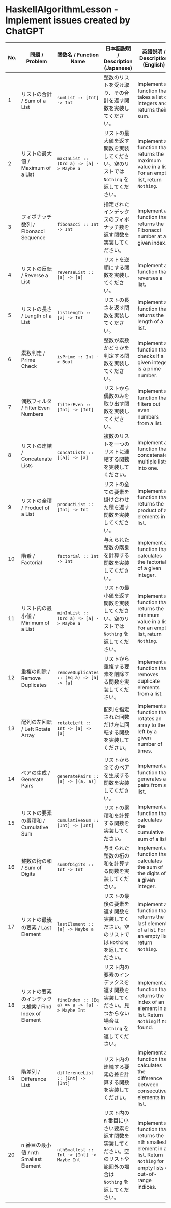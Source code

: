 # HaskellAlgorithmLesson - Implement issues created by ChatGPT

| No. | 問題 / Problem                                                                                          | 関数名 / Function Name                      | 日本語説明 / Description (Japanese)                                                                            | 英語説明 / Description (English)                                                                               |
|-----|--------------------------------------------------------------------------------------------------------|---------------------------------------------|----------------------------------------------------------------------------------------------------------------|----------------------------------------------------------------------------------------------------------------|
| 1   | リストの合計 / Sum of a List                                                                           | `sumList :: [Int] -> Int`                  | 整数のリストを受け取り、その合計を返す関数を実装してください。                                                | Implement a function that takes a list of integers and returns their sum.                                    |
| 2   | リストの最大値 / Maximum of a List                                                                     | `maxInList :: (Ord a) => [a] -> Maybe a`    | リストの最大値を返す関数を実装してください。空のリストでは `Nothing` を返してください。                        | Implement a function that returns the maximum value in a list. For an empty list, return `Nothing`.          |
| 3   | フィボナッチ数列 / Fibonacci Sequence                                                                  | `fibonacci :: Int -> Int`                  | 指定されたインデックスのフィボナッチ数を返す関数を実装してください。                                            | Implement a function that returns the Fibonacci number at a given index.                                     |
| 4   | リストの反転 / Reverse a List                                                                          | `reverseList :: [a] -> [a]`                | リストを逆順にする関数を実装してください。                                                                    | Implement a function that reverses a list.                                                                   |
| 5   | リストの長さ / Length of a List                                                                        | `listLength :: [a] -> Int`                 | リストの長さを返す関数を実装してください。                                                                    | Implement a function that returns the length of a list.                                                      |
| 6   | 素数判定 / Prime Check                                                                                 | `isPrime :: Int -> Bool`                   | 整数が素数かどうかを判定する関数を実装してください。                                                          | Implement a function that checks if a given integer is a prime number.                                       |
| 7   | 偶数フィルタ / Filter Even Numbers                                                                     | `filterEven :: [Int] -> [Int]`             | リストから偶数のみを取り出す関数を実装してください。                                                          | Implement a function that filters out even numbers from a list.                                              |
| 8   | リストの連結 / Concatenate Lists                                                                       | `concatLists :: [[a]] -> [a]`              | 複数のリストを一つのリストに連結する関数を実装してください。                                                  | Implement a function that concatenates multiple lists into one.                                              |
| 9   | リストの全積 / Product of a List                                                                       | `productList :: [Int] -> Int`              | リストの全ての要素を掛け合わせた積を返す関数を実装してください。                                              | Implement a function that returns the product of all elements in a list.                                     |
| 10  | 階乗 / Factorial                                                                                       | `factorial :: Int -> Int`                  | 与えられた整数の階乗を計算する関数を実装してください。                                                        | Implement a function that calculates the factorial of a given integer.                                       |
| 11  | リスト内の最小値 / Minimum of a List                                                                   | `minInList :: (Ord a) => [a] -> Maybe a`    | リストの最小値を返す関数を実装してください。空のリストでは `Nothing` を返してください。                        | Implement a function that returns the minimum value in a list. For an empty list, return `Nothing`.          |
| 12  | 重複の削除 / Remove Duplicates                                                                         | `removeDuplicates :: (Eq a) => [a] -> [a]` | リストから重複する要素を削除する関数を実装してください。                                                      | Implement a function that removes duplicate elements from a list.                                            |
| 13  | 配列の左回転 / Left Rotate Array                                                                       | `rotateLeft :: Int -> [a] -> [a]`          | 配列を指定された回数だけ左に回転する関数を実装してください。                                                  | Implement a function that rotates an array to the left by a given number of times.                           |
| 14  | ペアの生成 / Generate Pairs                                                                            | `generatePairs :: [a] -> [(a, a)]`         | リストから全てのペアを生成する関数を実装してください。                                                        | Implement a function that generates all pairs from a list.                                                   |
| 15  | リストの要素の累積和 / Cumulative Sum                                                                  | `cumulativeSum :: [Int] -> [Int]`          | リストの累積和を計算する関数を実装してください。                                                              | Implement a function that calculates the cumulative sum of a list.                                           |
| 16  | 整数の桁の和 / Sum of Digits                                                                           | `sumOfDigits :: Int -> Int`                | 与えられた整数の桁の和を計算する関数を実装してください。                                                      | Implement a function that calculates the sum of the digits of a given integer.                               |
| 17  | リストの最後の要素 / Last Element                                                                      | `lastElement :: [a] -> Maybe a`            | リストの最後の要素を返す関数を実装してください。空のリストでは `Nothing` を返してください。                    | Implement a function that returns the last element of a list. For an empty list, return `Nothing`.           |
| 18  | リストの要素のインデックス検索 / Find Index of Element                                                 | `findIndex :: (Eq a) => a -> [a] -> Maybe Int` | リスト内の要素のインデックスを返す関数を実装してください。見つからない場合は `Nothing` を返してください。 | Implement a function that returns the index of an element in a list. Return `Nothing` if not found.          |
| 19  | 階差列 / Difference List                                                                               | `differenceList :: [Int] -> [Int]`         | リスト内の連続する要素の差を計算する関数を実装してください。                                                  | Implement a function that calculates the difference between consecutive elements in a list.                  |
| 20  | n 番目の最小値 / nth Smallest Element                                                                  | `nthSmallest :: Int -> [Int] -> Maybe Int`  | リスト内の n 番目に小さい要素を返す関数を実装してください。空のリストや範囲外の場合は `Nothing` を返してください。| Implement a function that returns the nth smallest element in a list. Return `Nothing` for empty lists or out-of-range indices. |
